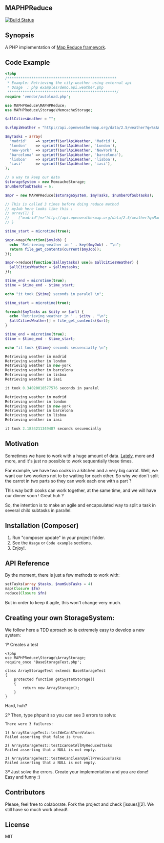 MAPHPReduce
------------

[![Build Status](https://travis-ci.org/danibrutal/MAPHPReduce.svg?branch=master)](https://travis-ci.org/danibrutal/MAPHPReduce)


## Synopsis

A PHP implementation of [Map Reduce framework](http://en.wikipedia.org/wiki/MapReduce).

## Code Example

```php
<?php
/**************************************************
 * Example: Retrieving the city-weather using external api
 * Usage  : php examples/demo.api.weather.php 
 **************************************************/
require 'vendor/autoload.php';

use MAPHPReduce\MAPHPReduce;
use MAPHPReduce\Storage\MemcacheStorage;

$allCitiesWeather = "";

$urlApiWeather = "http://api.openweathermap.org/data/2.5/weather?q=%s&mode=xml";

$myTasks = array(
  'madrid'    => sprintf($urlApiWeather, 'Madrid'),
  'london'    => sprintf($urlApiWeather, 'London'),
  'new-york'  => sprintf($urlApiWeather, 'NewYork'),
  'barcelona' => sprintf($urlApiWeather, 'barcelona'),
  'lisboa'    => sprintf($urlApiWeather, 'lisboa'),
  'iasi'      => sprintf($urlApiWeather, 'iasi'),
);

// a way to keep our data
$storageSystem = new MemcacheStorage;
$numberOfSubTasks = 6;

$mpr = new MAPHPReduce($storageSystem, $myTasks, $numberOfSubTasks);

// This is called 3 times before doing reduce method
// myJob here looks like this :
// array(1) {
//    ["madrid"]=>"http://api.openweathermap.org/data/2.5/weather?q=Madrid&mode=xml"
// }

$time_start = microtime(true);

$mpr->map(function($myJob) {
  echo 'Retrieving weather in ' . key($myJob) . "\n";
  return file_get_contents(current($myJob));
});

$mpr->reduce(function($allmytasks) use(& $allCitiesWeather) {
  $allCitiesWeather = $allmytasks;
});

$time_end = microtime(true);
$time = $time_end - $time_start;

echo "it took {$time} seconds in paralel \n";

$time_start = microtime(true);

foreach($myTasks as $city => $url) {
  echo 'Retrieving weather in ' . $city . "\n";
  $allCitiesWeather[] = file_get_contents($url);
}

$time_end = microtime(true);
$time = $time_end - $time_start;

echo "it took {$time} seconds secuencially \n";

Retrieving weather in madrid
Retrieving weather in london
Retrieving weather in new-york
Retrieving weather in barcelona
Retrieving weather in lisboa
Retrieving weather in iasi

it took 0.34020018577576 seconds in paralel 

Retrieving weather in madrid
Retrieving weather in london
Retrieving weather in new-york
Retrieving weather in barcelona
Retrieving weather in lisboa
Retrieving weather in iasi

it took 2.1834211349487 seconds secuencially
```

## Motivation

Sometimes we have to work with a huge amount of data. 
[Lately](http://en.wikipedia.org/wiki/Big_data), more and more, and it's just no possible to work sequentially these times. 

For example, we have two cooks in a kitchen and a very big carrot.
Well, we want our two workers not to be waiting for each other. 
So why we don't split the carrot in two parts so they can work each one with a part ?

This way both cooks can work together, at the same time, and we will have our dinner soon ! Great huh ?

So, the intention is to make an agile and encapsulated way to split a task in several child subtasks in parallel.

## Installation (Composer)

1. Run "composer update" in your project folder.
3. See the `Usage` or `Code example` sections.
4. Enjoy!.

## API Reference

By the moment, there is just a few methods to work with:

```php
setTasks(array $tasks, $numSubTasks = 4)
map(Closure $fn)
reduce(Closure $fn)
```

But in order to keep it agile, this won't change very much.

## Creating your own StorageSystem:
We follow here a TDD aproach so is extremely easy to develop a new system:

1º Creates a test
```
<?php
use MAPHPReduce\Storage\ArrayStorage;
require_once 'BaseStorageTest.php';

class ArrayStorageTest extends BaseStorageTest
{
    protected function getSystemStorage()
    {        
        return new ArrayStorage();        
    }
}
```
Hard, huh?

2º Then, type phpunit so you can see 3 errors to solve:
```
There were 3 failures:

1) ArrayStorageTest::testWeCanSToreValues
Failed asserting that false is true.

2) ArrayStorageTest::testIcanGetAllMyReducedTasks
Failed asserting that a NULL is not empty.

3) ArrayStorageTest::testWeCanCleanUpAllPreviousTasks
Failed asserting that a NULL is not empty.
```
3º Just solve the errors. Create your implementation and you are done!
Easy and funny :)

## Contributors
Please, feel free to colaborate. Fork the project and check [issues][2].
We still have so much work ahead!.

## License

MIT
